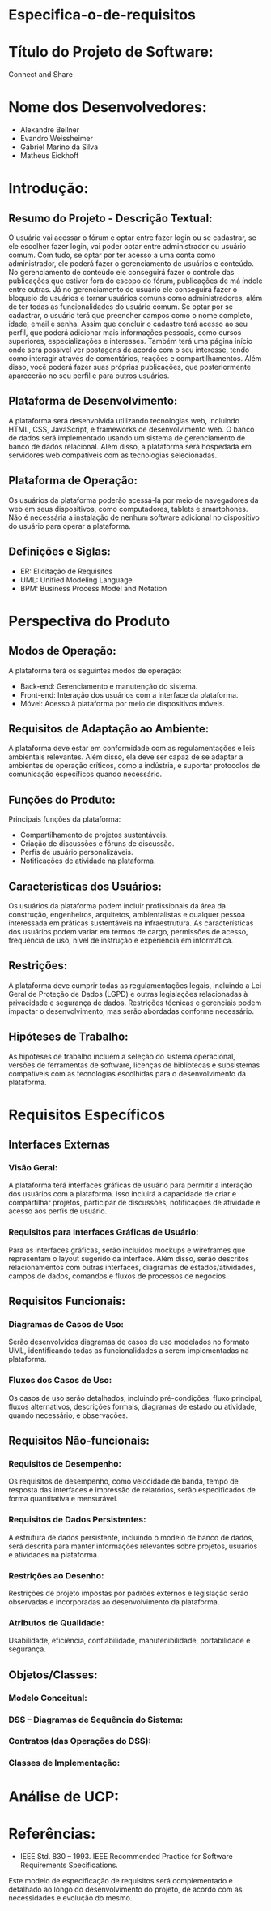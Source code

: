 # Especifica-o-de-requisitos
# Título do Projeto de Software: 
Connect and Share

# Nome dos Desenvolvedores:
- Alexandre Beilner
- Evandro Weissheimer
- Gabriel Marino da Silva
- Matheus Eickhoff

# Introdução:
## Resumo do Projeto - Descrição Textual:
O usuário vai acessar o fórum e optar entre fazer login ou se cadastrar, se ele escolher fazer login, vai poder optar entre administrador ou usuário comum. Com tudo, se optar por ter acesso a uma conta como administrador, ele poderá fazer o gerenciamento de usuários e conteúdo. No gerenciamento de conteúdo ele conseguirá fazer o controle das publicações que estiver fora do escopo do fórum, publicações de má índole entre outras. Já no gerenciamento de usuário ele conseguirá fazer o bloqueio de usuários e tornar usuários comuns como administradores, além de ter todas as funcionalidades do usuário comum.
Se optar por se cadastrar, o usuário terá que preencher campos como o nome completo, idade, email e senha. Assim que concluir o cadastro terá acesso ao seu perfil, que poderá adicionar mais informações pessoais, como cursos superiores, especializações e interesses. Também terá uma página início onde será possível ver postagens de acordo com o seu interesse, tendo como interagir através de comentários, reações e compartilhamentos. Além disso, você poderá fazer suas próprias publicações, que posteriormente aparecerão no seu perfil e para outros usuários.

## Plataforma de Desenvolvimento:
A plataforma será desenvolvida utilizando tecnologias web, incluindo HTML, CSS, JavaScript, e frameworks de desenvolvimento web. O banco de dados será implementado usando um sistema de gerenciamento de banco de dados relacional. Além disso, a plataforma será hospedada em servidores web compatíveis com as tecnologias selecionadas.

## Plataforma de Operação:
Os usuários da plataforma poderão acessá-la por meio de navegadores da web em seus dispositivos, como computadores, tablets e smartphones. Não é necessária a instalação de nenhum software adicional no dispositivo do usuário para operar a plataforma.

## Definições e Siglas:
- ER: Elicitação de Requisitos
- UML: Unified Modeling Language
- BPM: Business Process Model and Notation

# Perspectiva do Produto
## Modos de Operação:
A plataforma terá os seguintes modos de operação:
- Back-end: Gerenciamento e manutenção do sistema.
- Front-end: Interação dos usuários com a interface da plataforma.
- Móvel: Acesso à plataforma por meio de dispositivos móveis.

## Requisitos de Adaptação ao Ambiente:
A plataforma deve estar em conformidade com as regulamentações e leis ambientais relevantes. Além disso, ela deve ser capaz de se adaptar a ambientes de operação críticos, como a indústria, e suportar protocolos de comunicação específicos quando necessário.

## Funções do Produto:
Principais funções da plataforma:
- Compartilhamento de projetos sustentáveis.
- Criação de discussões e fóruns de discussão.
- Perfis de usuário personalizáveis.
- Notificações de atividade na plataforma.

## Características dos Usuários:
Os usuários da plataforma podem incluir profissionais da área da construção, engenheiros, arquitetos, ambientalistas e qualquer pessoa interessada em práticas sustentáveis na infraestrutura. As características dos usuários podem variar em termos de cargo, permissões de acesso, frequência de uso, nível de instrução e experiência em informática.

## Restrições:
A plataforma deve cumprir todas as regulamentações legais, incluindo a Lei Geral de Proteção de Dados (LGPD) e outras legislações relacionadas à privacidade e segurança de dados. Restrições técnicas e gerenciais podem impactar o desenvolvimento, mas serão abordadas conforme necessário.

## Hipóteses de Trabalho:
As hipóteses de trabalho incluem a seleção do sistema operacional, versões de ferramentas de software, licenças de bibliotecas e subsistemas compatíveis com as tecnologias escolhidas para o desenvolvimento da plataforma.

# Requisitos Específicos
## Interfaces Externas
### Visão Geral:
A plataforma terá interfaces gráficas de usuário para permitir a interação dos usuários com a plataforma. Isso incluirá a capacidade de criar e compartilhar projetos, participar de discussões, notificações de atividade e acesso aos perfis de usuário.

### Requisitos para Interfaces Gráficas de Usuário:
Para as interfaces gráficas, serão incluídos mockups e wireframes que representam o layout sugerido da interface. Além disso, serão descritos relacionamentos com outras interfaces, diagramas de estados/atividades, campos de dados, comandos e fluxos de processos de negócios.

## Requisitos Funcionais:
### Diagramas de Casos de Uso:
Serão desenvolvidos diagramas de casos de uso modelados no formato UML, identificando todas as funcionalidades a serem implementadas na plataforma.

### Fluxos dos Casos de Uso:
Os casos de uso serão detalhados, incluindo pré-condições, fluxo principal, fluxos alternativos, descrições formais, diagramas de estado ou atividade, quando necessário, e observações.

## Requisitos Não-funcionais:
### Requisitos de Desempenho:
Os requisitos de desempenho, como velocidade de banda, tempo de resposta das interfaces e impressão de relatórios, serão especificados de forma quantitativa e mensurável.

### Requisitos de Dados Persistentes:
A estrutura de dados persistente, incluindo o modelo de banco de dados, será descrita para manter informações relevantes sobre projetos, usuários e atividades na plataforma.

### Restrições ao Desenho:
Restrições de projeto impostas por padrões externos e legislação serão observadas e incorporadas ao desenvolvimento da plataforma.

### Atributos de Qualidade:
Usabilidade, eficiência, confiabilidade, manutenibilidade, portabilidade e segurança.

## Objetos/Classes:
### Modelo Conceitual:

### DSS – Diagramas de Sequência do Sistema:

### Contratos (das Operações do DSS):

### Classes de Implementação:

# Análise de UCP:

# Referências:
- IEEE Std. 830 – 1993. IEEE Recommended Practice for Software Requirements Specifications.

Este modelo de especificação de requisitos será complementado e detalhado ao longo do desenvolvimento do projeto, de acordo com as necessidades e evolução do mesmo.

